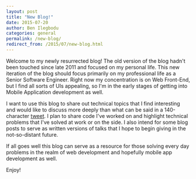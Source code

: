 ```yaml
---
layout: post
title: "New Blog!"
date: 2015-07-20
author: Ben Ilegbodu
categories: general
permalink: /new-blog/
redirect_from: /2015/07/new-blog.html
---
```


Welcome to my newly resurrected blog! The old version of the blog hadn't been touched since late 2011 and focused on my personal life. This new iteration of the blog should focus primarily on my professional life as a Senior Software Engineer. Right now my concentration is on Web Front-End, but I find all sorts of UIs appealing, so I'm in the early stages of getting into Mobile Application development as well.

I want to use this blog to share out technical topics that I find interesting and would like to discuss more deeply than what can be said in a 140-character [tweet](https://twitter.com/benmvp). I plan to share code I've worked on and highlight technical problems that I've solved at work or on the side. I also intend for some blog posts to serve as written versions of talks that I hope to begin giving in the not-so-distant future.

If all goes well this blog can serve as a resource for those solving every day problems in the realm of web development and hopefully mobile app development as well.

Enjoy!
